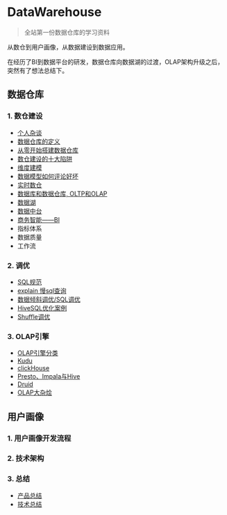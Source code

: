 # DataWarehouse
> 全站第一份数据仓库的学习资料

从数仓到用户画像，从数据建设到数据应用。

在经历了BI到数据平台的研发，数据仓库向数据湖的过渡，OLAP架构升级之后，突然有了想法总结下。

## 数据仓库

### 1. 数仓建设
- [个人杂谈](./docs/me.md)
- [数据仓库的定义](./docs/数仓定义.md)
- [从零开始搭建数据仓库](./docs/从零开始搭建数据仓库.md)
- [数仓建设的十大陷阱](./docs/数仓建设的十大陷阱.md)
- [维度建模](./docs/数据模型.md)
- [数据模型如何评论好坏](./docs/数据模型如何评论好坏.md)
- [实时数仓](./docs/实时数仓.md)
- [数据库和数据仓库, OLTP和OLAP](./docs/数据库和数据仓库的区别.md)
- [数据湖](./docs/数据湖.md)
- [数据中台](./docs/数据中台.md)
- [商务智能——BI](./docs/bi.md)
- 指标体系
- 数据质量
- 工作流

### 2. 调优
- [SQL规范](./docs/sql规范.md)
- [explain 慢sql查询](./docs/explain.md)
- [数据倾斜调优/SQL调优](./docs/sql调优.md)
- [HiveSQL优化案例](./docs/HiveSQL.md)
- [Shuffle调优](./docs/shuffle.md)

### 3. OLAP引擎 
- [OLAP引擎分类](./docs/olap.md)
- [Kudu](./docs/kudu.md)
- [clickHouse]()
- [Presto、Impala与Hive](./docs/presto_impala_hive.md)
- [Druid]()
- [OLAP大杂烩]()

## 用户画像

### 1. 用户画像开发流程

### 2. 技术架构

### 3. 总结
- [产品总结](./docs/画像总结.md)
- [技术总结]()